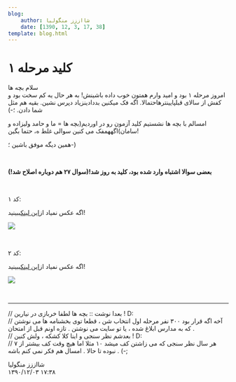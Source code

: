 ```yaml
---
blog:
    author: شااززز منگولیا
    date: [1390, 12, 3, 17, 38]
template: blog.html
---
```

# کلید مرحله ۱

<div class="cnt">
سلام بچه ها<br/>امروز مرحله ۱ بود و امید وارم همتون خوب داده باشینش! 
به هر حال یه کم سخت بود و کفش از سالای قبل‫پایینترهاحتمالا. اگه فک 
میکنین بددادینزیاد دپرس نشین. بقیه هم مثل شما دادن. ؛-)<p>امسالم با بچه ها نشستیم کلید آزمون رو در اوردیم(بچه ها = ما و حامد ولیزاده و سامان)اگههمفک می کنین سوالی غلط ه، حتما بگین!</p>
<p>همین دیگه موفق باشین ؛-)</p>
<p><br/></p>
<p><strong>بعضی سوالا اشتباه وارد شده بود، کلید به روز شد!</strong><strong>(سوال ۲۷ هم دوباره اصلاح شد!)</strong></p>
<p><br/></p>
<p align="baseline">کد ۱:</p>
<p>اگه عکس نمیاد از<a href="http://bayanbox.ir/user/hamedsaleh/code1.png">این لینک</a>ببینید!</p>
<p align="baseline"><img height="0" src="http://sh44zzz.gigfa.com/code1.png" width="0"/><img src="http://bayanbox.ir/user/hamedsaleh/code1.png?view"/></p>
<p><br/></p>
<p align="baseline">کد ۲:</p>
<p>اگه عکس نمیاد از<a href="http://bayanbox.ir/user/hamedsaleh/code2.png">این لینک</a>ببینید!</p>
<p><img src="http://bayanbox.ir/user/hamedsaleh/code2.png?view"/></p>
<p><br/></p>
<hr size="2" width="100%"/>
<p>// بعدا نوشت :: بچه ها لطفا خربازی در نیارین ! D:<br/>// آخه اگه قرار بود ۳۰۰ نفر مرحله اول انتخاب شن ، قطعا توی بخشنامه ها می نوشتن که به مدارس ابلاغ شده ، یا تو سایت می نوشتن . تازه اونم قبل از امتحان .<br/>// بعدشم نظر سنجی و اینا کلا کشکه ، ولش کنین ! D:<br/>// هر سال نظر سنجی که می زاشتن کف میشد ۱۰ مثلا اما هیچ وقت کف بیشتر از ۷ نبوده تا حالا . امسال هم فکر نمی کنم باشه . (-;</p>
<p></p>
</div>

<div class="blog-info">
    <div class="blog-author">شااززز منگولیا</div>
    <div class="blog-date">۱۳۹۰/۱۲/۰۳ ۱۷:۳۸</div>
</div>

